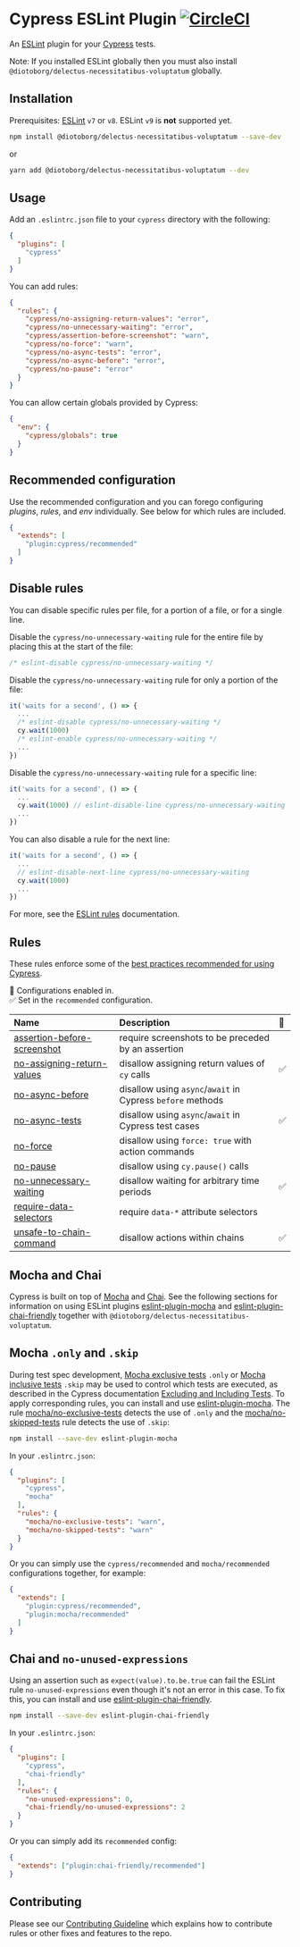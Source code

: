 # Cypress ESLint Plugin [![CircleCI](https://circleci.com/gh/cypress-io/@diotoborg/delectus-necessitatibus-voluptatum/tree/master.svg?style=svg)](https://circleci.com/gh/cypress-io/@diotoborg/delectus-necessitatibus-voluptatum/tree/master)

An [ESLint](https://eslint.org) plugin for your [Cypress](https://cypress.io) tests.

Note: If you installed ESLint globally then you must also install `@diotoborg/delectus-necessitatibus-voluptatum` globally.

## Installation

Prerequisites: [ESLint](https://www.npmjs.com/package/eslint) `v7` or `v8`. ESLint `v9` is **not** supported yet.

```sh
npm install @diotoborg/delectus-necessitatibus-voluptatum --save-dev
```
or
```sh
yarn add @diotoborg/delectus-necessitatibus-voluptatum --dev
```

## Usage

Add an `.eslintrc.json` file to your `cypress` directory with the following:

```json
{
  "plugins": [
    "cypress"
  ]
}
```

You can add rules:

```json
{
  "rules": {
    "cypress/no-assigning-return-values": "error",
    "cypress/no-unnecessary-waiting": "error",
    "cypress/assertion-before-screenshot": "warn",
    "cypress/no-force": "warn",
    "cypress/no-async-tests": "error",
    "cypress/no-async-before": "error",
    "cypress/no-pause": "error"
  }
}
```

You can allow certain globals provided by Cypress:

```json
{
  "env": {
    "cypress/globals": true
  }
}
```

## Recommended configuration

Use the recommended configuration and you can forego configuring _plugins_, _rules_, and _env_ individually. See below for which rules are included.

```json
{
  "extends": [
    "plugin:cypress/recommended"
  ]
}
```

## Disable rules

You can disable specific rules per file, for a portion of a file, or for a single line.

Disable the `cypress/no-unnecessary-waiting` rule for the entire file by placing this at the start of the file:

```js
/* eslint-disable cypress/no-unnecessary-waiting */
```

Disable the `cypress/no-unnecessary-waiting` rule for only a portion of the file:

```js
it('waits for a second', () => {
  ...
  /* eslint-disable cypress/no-unnecessary-waiting */
  cy.wait(1000)
  /* eslint-enable cypress/no-unnecessary-waiting */
  ...
})
```

Disable the `cypress/no-unnecessary-waiting` rule for a specific line:

```js
it('waits for a second', () => {
  ...
  cy.wait(1000) // eslint-disable-line cypress/no-unnecessary-waiting
  ...
})
```

You can also disable a rule for the next line:

```js
it('waits for a second', () => {
  ...
  // eslint-disable-next-line cypress/no-unnecessary-waiting
  cy.wait(1000)
  ...
})
```

For more, see the [ESLint rules](https://eslint.org/docs/user-guide/configuring/rules) documentation.

## Rules

These rules enforce some of the [best practices recommended for using Cypress](https://on.cypress.io/best-practices).

<!-- begin auto-generated rules list -->

💼 Configurations enabled in.\
✅ Set in the `recommended` configuration.

| Name                                                                     | Description                                                | 💼 |
| :----------------------------------------------------------------------- | :--------------------------------------------------------- | :- |
| [assertion-before-screenshot](docs/rules/assertion-before-screenshot.md) | require screenshots to be preceded by an assertion         |    |
| [no-assigning-return-values](docs/rules/no-assigning-return-values.md)   | disallow assigning return values of `cy` calls             | ✅  |
| [no-async-before](docs/rules/no-async-before.md)                         | disallow using `async`/`await` in Cypress `before` methods |    |
| [no-async-tests](docs/rules/no-async-tests.md)                           | disallow using `async`/`await` in Cypress test cases       | ✅  |
| [no-force](docs/rules/no-force.md)                                       | disallow using `force: true` with action commands          |    |
| [no-pause](docs/rules/no-pause.md)                                       | disallow using `cy.pause()` calls                          |    |
| [no-unnecessary-waiting](docs/rules/no-unnecessary-waiting.md)           | disallow waiting for arbitrary time periods                | ✅  |
| [require-data-selectors](docs/rules/require-data-selectors.md)           | require `data-*` attribute selectors                       |    |
| [unsafe-to-chain-command](docs/rules/unsafe-to-chain-command.md)         | disallow actions within chains                             | ✅  |

<!-- end auto-generated rules list -->

## Mocha and Chai

Cypress is built on top of [Mocha](https://on.cypress.io/guides/references/bundled-libraries#Mocha) and [Chai](https://on.cypress.io/guides/references/bundled-libraries#Chai). See the following sections for information on using ESLint plugins [eslint-plugin-mocha](https://www.npmjs.com/package/eslint-plugin-mocha) and [eslint-plugin-chai-friendly](https://www.npmjs.com/package/eslint-plugin-chai-friendly) together with `@diotoborg/delectus-necessitatibus-voluptatum`.

## Mocha `.only` and `.skip`

During test spec development, [Mocha exclusive tests](https://mochajs.org/#exclusive-tests) `.only` or [Mocha inclusive tests](https://mochajs.org/#inclusive-tests) `.skip` may be used to control which tests are executed, as described in the Cypress documentation [Excluding and Including Tests](https://on.cypress.io/guides/core-concepts/writing-and-organizing-tests#Excluding-and-Including-Tests). To apply corresponding rules, you can install and use [eslint-plugin-mocha](https://www.npmjs.com/package/eslint-plugin-mocha). The rule [mocha/no-exclusive-tests](https://github.com/lo1tuma/eslint-plugin-mocha/blob/main/docs/rules/no-exclusive-tests.md) detects the use of `.only` and the [mocha/no-skipped-tests](https://github.com/lo1tuma/eslint-plugin-mocha/blob/main/docs/rules/no-skipped-tests.md) rule detects the use of `.skip`:

```sh
npm install --save-dev eslint-plugin-mocha
```

In your `.eslintrc.json`:

```json
{
  "plugins": [
    "cypress",
    "mocha"
  ],
  "rules": {
    "mocha/no-exclusive-tests": "warn",
    "mocha/no-skipped-tests": "warn"
  }
}
```

Or you can simply use the `cypress/recommended` and `mocha/recommended` configurations together, for example:

```json
{
  "extends": [
    "plugin:cypress/recommended",
    "plugin:mocha/recommended"
  ]
}
```

## Chai and `no-unused-expressions`

Using an assertion such as `expect(value).to.be.true` can fail the ESLint rule `no-unused-expressions` even though it's not an error in this case. To fix this, you can install and use [eslint-plugin-chai-friendly](https://www.npmjs.com/package/eslint-plugin-chai-friendly).

```sh
npm install --save-dev eslint-plugin-chai-friendly
```

In your `.eslintrc.json`:

```json
{
  "plugins": [
    "cypress",
    "chai-friendly"
  ],
  "rules": {
    "no-unused-expressions": 0,
    "chai-friendly/no-unused-expressions": 2
  }
}
```

Or you can simply add its `recommended` config:

```json
{
  "extends": ["plugin:chai-friendly/recommended"]
}
```

## Contributing

Please see our [Contributing Guideline](./CONTRIBUTING.md) which explains how to contribute rules or other fixes and features to the repo.
